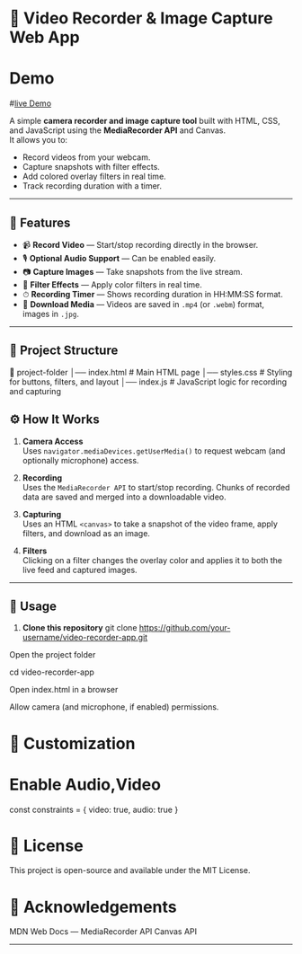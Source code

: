 # 🎥 Video Recorder & Image Capture Web App

# Demo 
#[live Demo](https://pakupodisathish.github.io/loomProject/)

A simple **camera recorder and image capture tool** built with HTML, CSS, and JavaScript using the **MediaRecorder API** and Canvas.  
It allows you to:
- Record videos from your webcam.
- Capture snapshots with filter effects.
- Add colored overlay filters in real time.
- Track recording duration with a timer.

---

## 🚀 Features
- 📹 **Record Video** — Start/stop recording directly in the browser.
- 🎙️ **Optional Audio Support** — Can be enabled easily.
- 📷 **Capture Images** — Take snapshots from the live stream.
- 🎨 **Filter Effects** — Apply color filters in real time.
- ⏱ **Recording Timer** — Shows recording duration in HH:MM:SS format.
- 💾 **Download Media** — Videos are saved in `.mp4` (or `.webm`) format, images in `.jpg`.

---

## 📂 Project Structure
📁 project-folder
│── index.html # Main HTML page
│── styles.css # Styling for buttons, filters, and layout
│── index.js # JavaScript logic for recording and capturing


## ⚙️ How It Works
1. **Camera Access**  
   Uses `navigator.mediaDevices.getUserMedia()` to request webcam (and optionally microphone) access.

2. **Recording**  
   Uses the `MediaRecorder API` to start/stop recording. Chunks of recorded data are saved and merged into a downloadable video.

3. **Capturing**  
   Uses an HTML `<canvas>` to take a snapshot of the video frame, apply filters, and download as an image.

4. **Filters**  
   Clicking on a filter changes the overlay color and applies it to both the live feed and captured images.

---

## 📸 Usage
1. **Clone this repository**
git clone https://github.com/your-username/video-recorder-app.git

Open the project folder

cd video-recorder-app

Open index.html in a browser

Allow camera (and microphone, if enabled) permissions.

# 🔧 Customization
# Enable Audio,Video
const constraints = { video: true, audio: true }

# 📜 License
This project is open-source and available under the MIT License.

# 🙌 Acknowledgements
MDN Web Docs — MediaRecorder API
Canvas API

---
